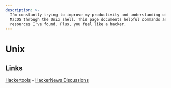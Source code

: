 ```yaml
---
description: >-
  I'm constantly trying to improve my productivity and understanding of the
  MacOS through the Unix shell. This page documents helpful commands and
  resources I've found. Plus, you feel like a hacker.
---
```


# Unix

## Links

[Hackertools](https://hacker-tools.github.io/) - [HackerNews Discussions](https://news.ycombinator.com/item?id=19078281)

